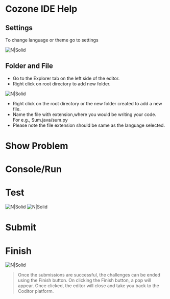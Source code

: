 # Cozone IDE Help

## Settings

To change language or theme go to settings

![N|Solid](https://imgur.com/h6P3ilz.png)


##  Folder and File
- Go to the Explorer tab on the left side of the editor.
- Right click on root directory to add new folder.


![N|Solid](https://i.imgur.com/k6Yf2sL.png)

- Right click on the root directory or the new folder created to add a new file.
- Name the file with extension,where you would be writing your code.  
   For e.g., Sum.java/sum.py
- Please note the file extension should be same as the language selected.



# Show Problem

# Console/Run

# Test
![N|Solid](https://i.imgur.com/kN1km3S.png)
![N|Solid](https://i.imgur.com/2BV9isX.png)




# Submit
# Finish
![N|Solid](https://i.imgur.com/pHrp8O7.png)
>Once the submissions are successful, the challenges can be ended 
>using the Finish button. On clicking the Finish button, a pop
> will appear. Once clicked, the editor will close and take you back
> to the Coditor platform.

